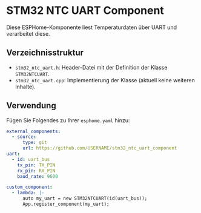 # STM32 NTC UART Component

Diese ESPHome-Komponente liest Temperaturdaten über UART und verarbeitet diese.

## Verzeichnisstruktur
- `stm32_ntc_uart.h`: Header-Datei mit der Definition der Klasse `STM32NTCUART`.
- `stm32_ntc_uart.cpp`: Implementierung der Klasse (aktuell keine weiteren Inhalte).

## Verwendung
Fügen Sie Folgendes zu Ihrer `esphome.yaml` hinzu:
```yaml
external_components:
  - source:
      type: git
      url: https://github.com/USERNAME/stm32_ntc_uart_component
uart:
  - id: uart_bus
    tx_pin: TX_PIN
    rx_pin: RX_PIN
    baud_rate: 9600

custom_component:
  - lambda: |-
      auto my_uart = new STM32NTCUART(id(uart_bus));
      App.register_component(my_uart);

